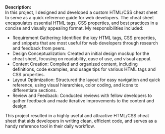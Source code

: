 <strong>Description:</strong><br/>
In this project, I designed and developed a custom HTML/CSS cheat sheet to serve as a quick reference guide for web developers. The cheat sheet encapsulates essential HTML tags, CSS properties, and best practices in a concise and visually appealing format. My responsibilities included:
<ul>
<li>Requirement Gathering: Identified the key HTML tags, CSS properties, and snippets that are most useful for web developers through research and feedback from peers.</li>
<li>Design Conceptualization: Created an initial design mockup for the cheat sheet, focusing on readability, ease of use, and visual appeal.</li>
<li>Content Creation: Compiled and organized content, including definitions, code examples, and usage tips for various HTML tags and CSS properties.</li>
<li>Layout Optimization: Structured the layout for easy navigation and quick reference, using visual hierarchies, color coding, and icons to differentiate sections.</li>
<li>Review and Feedback: Conducted reviews with fellow developers to gather feedback and made iterative improvements to the content and design.</li>
</ul>
This project resulted in a highly useful and attractive HTML/CSS cheat sheet that aids developers in writing clean, efficient code, and serves as a handy reference tool in their daily workflow.
